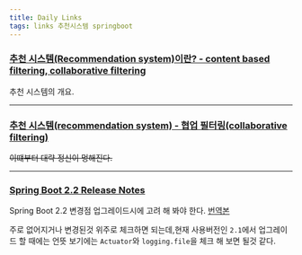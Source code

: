 ```yaml
---
title: Daily Links
tags: links 추천시스템 springboot
---
```


### [추천 시스템(Recommendation system)이란? - content based filtering, collaborative filtering](https://lsjsj92.tistory.com/563)
추천 시스템의 개요.

---

### [추천 시스템(recommendation system) - 협업 필터링(collaborative filtering)](https://lsjsj92.tistory.com/564)
~~이떄부터 대략 정신이 멍해진다.~~

---

### [Spring Boot 2.2 Release Notes](https://github.com/spring-projects/spring-boot/wiki/Spring-Boot-2.2-Release-Notes)
Spring Boot 2.2 변경점 업그레이드시에 고려 해 봐야 한다. [번역본](https://luvstudy.tistory.com/91)

주로 없어지거나 변경된것 위주로 체크하면 되는데,현재 사용버전인 `2.1`에서 업그레이드 할 때에는 언뜻 보기에는 `Actuator`와 `logging.file`을 체크 해 보면 될것 같다.
